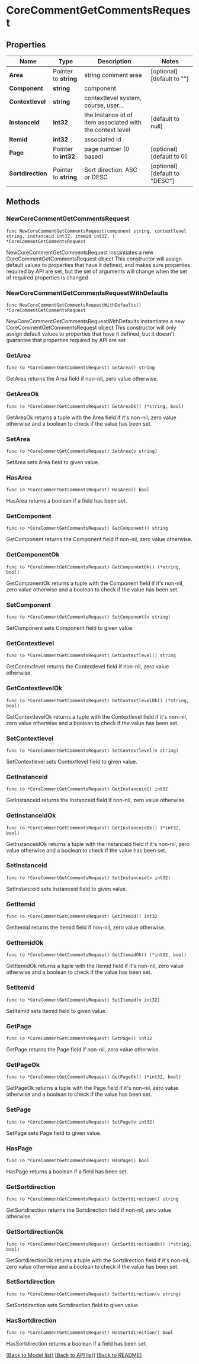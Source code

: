# CoreCommentGetCommentsRequest

## Properties

Name | Type | Description | Notes
------------ | ------------- | ------------- | -------------
**Area** | Pointer to **string** | string comment area | [optional] [default to ""]
**Component** | **string** | component | 
**Contextlevel** | **string** | contextlevel system, course, user... | 
**Instanceid** | **int32** | the Instance id of item associated with the context level | [default to null]
**Itemid** | **int32** | associated id | 
**Page** | Pointer to **int32** | page number (0 based) | [optional] [default to 0]
**Sortdirection** | Pointer to **string** | Sort direction: ASC or DESC | [optional] [default to "DESC"]

## Methods

### NewCoreCommentGetCommentsRequest

`func NewCoreCommentGetCommentsRequest(component string, contextlevel string, instanceid int32, itemid int32, ) *CoreCommentGetCommentsRequest`

NewCoreCommentGetCommentsRequest instantiates a new CoreCommentGetCommentsRequest object
This constructor will assign default values to properties that have it defined,
and makes sure properties required by API are set, but the set of arguments
will change when the set of required properties is changed

### NewCoreCommentGetCommentsRequestWithDefaults

`func NewCoreCommentGetCommentsRequestWithDefaults() *CoreCommentGetCommentsRequest`

NewCoreCommentGetCommentsRequestWithDefaults instantiates a new CoreCommentGetCommentsRequest object
This constructor will only assign default values to properties that have it defined,
but it doesn't guarantee that properties required by API are set

### GetArea

`func (o *CoreCommentGetCommentsRequest) GetArea() string`

GetArea returns the Area field if non-nil, zero value otherwise.

### GetAreaOk

`func (o *CoreCommentGetCommentsRequest) GetAreaOk() (*string, bool)`

GetAreaOk returns a tuple with the Area field if it's non-nil, zero value otherwise
and a boolean to check if the value has been set.

### SetArea

`func (o *CoreCommentGetCommentsRequest) SetArea(v string)`

SetArea sets Area field to given value.

### HasArea

`func (o *CoreCommentGetCommentsRequest) HasArea() bool`

HasArea returns a boolean if a field has been set.

### GetComponent

`func (o *CoreCommentGetCommentsRequest) GetComponent() string`

GetComponent returns the Component field if non-nil, zero value otherwise.

### GetComponentOk

`func (o *CoreCommentGetCommentsRequest) GetComponentOk() (*string, bool)`

GetComponentOk returns a tuple with the Component field if it's non-nil, zero value otherwise
and a boolean to check if the value has been set.

### SetComponent

`func (o *CoreCommentGetCommentsRequest) SetComponent(v string)`

SetComponent sets Component field to given value.


### GetContextlevel

`func (o *CoreCommentGetCommentsRequest) GetContextlevel() string`

GetContextlevel returns the Contextlevel field if non-nil, zero value otherwise.

### GetContextlevelOk

`func (o *CoreCommentGetCommentsRequest) GetContextlevelOk() (*string, bool)`

GetContextlevelOk returns a tuple with the Contextlevel field if it's non-nil, zero value otherwise
and a boolean to check if the value has been set.

### SetContextlevel

`func (o *CoreCommentGetCommentsRequest) SetContextlevel(v string)`

SetContextlevel sets Contextlevel field to given value.


### GetInstanceid

`func (o *CoreCommentGetCommentsRequest) GetInstanceid() int32`

GetInstanceid returns the Instanceid field if non-nil, zero value otherwise.

### GetInstanceidOk

`func (o *CoreCommentGetCommentsRequest) GetInstanceidOk() (*int32, bool)`

GetInstanceidOk returns a tuple with the Instanceid field if it's non-nil, zero value otherwise
and a boolean to check if the value has been set.

### SetInstanceid

`func (o *CoreCommentGetCommentsRequest) SetInstanceid(v int32)`

SetInstanceid sets Instanceid field to given value.


### GetItemid

`func (o *CoreCommentGetCommentsRequest) GetItemid() int32`

GetItemid returns the Itemid field if non-nil, zero value otherwise.

### GetItemidOk

`func (o *CoreCommentGetCommentsRequest) GetItemidOk() (*int32, bool)`

GetItemidOk returns a tuple with the Itemid field if it's non-nil, zero value otherwise
and a boolean to check if the value has been set.

### SetItemid

`func (o *CoreCommentGetCommentsRequest) SetItemid(v int32)`

SetItemid sets Itemid field to given value.


### GetPage

`func (o *CoreCommentGetCommentsRequest) GetPage() int32`

GetPage returns the Page field if non-nil, zero value otherwise.

### GetPageOk

`func (o *CoreCommentGetCommentsRequest) GetPageOk() (*int32, bool)`

GetPageOk returns a tuple with the Page field if it's non-nil, zero value otherwise
and a boolean to check if the value has been set.

### SetPage

`func (o *CoreCommentGetCommentsRequest) SetPage(v int32)`

SetPage sets Page field to given value.

### HasPage

`func (o *CoreCommentGetCommentsRequest) HasPage() bool`

HasPage returns a boolean if a field has been set.

### GetSortdirection

`func (o *CoreCommentGetCommentsRequest) GetSortdirection() string`

GetSortdirection returns the Sortdirection field if non-nil, zero value otherwise.

### GetSortdirectionOk

`func (o *CoreCommentGetCommentsRequest) GetSortdirectionOk() (*string, bool)`

GetSortdirectionOk returns a tuple with the Sortdirection field if it's non-nil, zero value otherwise
and a boolean to check if the value has been set.

### SetSortdirection

`func (o *CoreCommentGetCommentsRequest) SetSortdirection(v string)`

SetSortdirection sets Sortdirection field to given value.

### HasSortdirection

`func (o *CoreCommentGetCommentsRequest) HasSortdirection() bool`

HasSortdirection returns a boolean if a field has been set.


[[Back to Model list]](../README.md#documentation-for-models) [[Back to API list]](../README.md#documentation-for-api-endpoints) [[Back to README]](../README.md)


